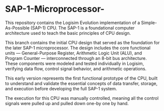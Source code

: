 # SAP-1-Microprocessor-
This repository contains the Logisim Evolution implementation of a Simple-As-Possible (SAP-1) CPU. The SAP-1 is a foundational computer architecture used to teach the basic principles of CPU design.

This branch contains the initial CPU design that served as the foundation for the later SAP-1 microprocessor.
The design includes the core functional units — General-Purpose Register, Arithmetic Logic Unit (ALU), and Program Counter — interconnected through an 8-bit bus architecture. These components were modeled and tested individually in Logisim, verifying data flow, control signal behavior, and arithmetic operations.

This early version represents the first functional prototype of the CPU, built to understand and validate the essential concepts of data transfer, storage, and execution before developing the full SAP-1 system.

The execution for this CPU was manually controlled, meaning all the control signals were pulled up and pulled down one-by one by hand.
